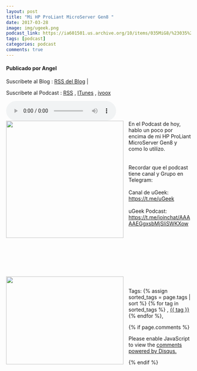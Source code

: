 ```yaml
---
layout: post
title: "Mi HP ProLiant MicroServer Gen8 "
date: 2017-03-28
image: img/ugeek.png
podcast_link: https://ia601501.us.archive.org/10/items/035MiG8/%23035%20Mi%20G8.mp3
tags: [podcast]
categories: podcast
comments: true
---
```

#### Publicado por Angel

Suscribete al Blog :  [RSS del Blog](http://feeds.feedburner.com/uGeekBlog) |

Suscribete al Podcast :  [RSS](http://feeds.feedburner.com/ugeek) , [ITunes](https://itunes.apple.com/us/podcast/ugeek/id1201421866?mt=2) , [ivoox](https://www.ivoox.com/podcast-ugeek_sq_f1383493_1.html)

<audio controls>
  <source src="https://ia601501.us.archive.org/10/items/035MiG8/%23035%20Mi%20G8.mp3" type="audio/mpeg">
Your browser does not support the audio element.
</audio>
<!-- ---------------------------------------------------Pon aquí el audio-------------------------------------------------------- -->


<div class="separator" style="clear: both; text-align: center;"><a href="https://1.bp.blogspot.com/-CiVK3TsPzOc/WNltn9JLbuI/AAAAAAAAA5k/awIZ8np4DVUKTNg9xJDzBhbunw87xxTaQCEw/s1600/1.jpg" imageanchor="1" style="clear: left; float: left; margin-bottom: 1em; margin-right: 1em;"><img border="0" height="320" src="https://1.bp.blogspot.com/-CiVK3TsPzOc/WNltn9JLbuI/AAAAAAAAA5k/awIZ8np4DVUKTNg9xJDzBhbunw87xxTaQCEw/s320/1.jpg" width="320" /></a></div>En el Podcast de hoy, hablo un poco por encima de mi HP ProLiant MicroServer Gen8 y como lo utilizo.<br /><br /><br />Recordar que el podcast tiene canal y Grupo en Telegram:<br /><br />Canal de uGeek: <a href="https://t.me/uGeek">https://t.me/</a><a href="https://t.me/uGeek">uGeek</a><br /><br />uGeek Podcast:<br /><a href="https://t.me/joinchat/AAAAAEGgxsbMjSliSWKXow">https://t.me/joinchat/AAAAAEGgxsbMjSliSWKXow</a><br /><br /><br /><br /><br /><br /><br /><br /><br /><div class="separator" style="clear: both; text-align: center;"><a href="https://4.bp.blogspot.com/-dc1i1Mzjf2s/WNlt0BhbYEI/AAAAAAAAA5o/gz6LYxnYAIMdfAQ-OnI1DIllk4mu8ybhQCLcB/s1600/2.jpg" imageanchor="1" style="clear: left; float: left; margin-bottom: 1em; margin-right: 1em;"><img border="0" height="240" src="https://4.bp.blogspot.com/-dc1i1Mzjf2s/WNlt0BhbYEI/AAAAAAAAA5o/gz6LYxnYAIMdfAQ-OnI1DIllk4mu8ybhQCLcB/s320/2.jpg" width="320" /></a></div><br />



<!-- TAGS Y COMENTARIOS -->

Tags: {% assign sorted_tags = page.tags | sort %} {% for tag in sorted_tags %} , <span class="tag"><a href="/search#{{ tag }}">{{ tag }}</a></span> {% endfor %},



{% if page.comments %}
<div id="disqus_thread"></div>
<script>

/**
*  RECOMMENDED CONFIGURATION VARIABLES: EDIT AND UNCOMMENT THE SECTION BELOW TO INSERT DYNAMIC VALUES FROM YOUR PLATFORM OR CMS.
*  LEARN WHY DEFINING THESE VARIABLES IS IMPORTANT: https://disqus.com/admin/universalcode/#configuration-variables*/
/*
var disqus_config = function () {
this.page.url = PAGE_URL;  // Replace PAGE_URL with your page's canonical URL variable
this.page.identifier = PAGE_IDENTIFIER; // Replace PAGE_IDENTIFIER with your page's unique identifier variable
};
*/
(function() { // DON'T EDIT BELOW THIS LINE
var d = document, s = d.createElement('script');
s.src = 'https://https-angelbcn-github-io-ugeek.disqus.com/embed.js';
s.setAttribute('data-timestamp', +new Date());
(d.head || d.body).appendChild(s);
})();
</script>
<noscript>Please enable JavaScript to view the <a href="https://disqus.com/?ref_noscript">comments powered by Disqus.</a></noscript>


{% endif %}
